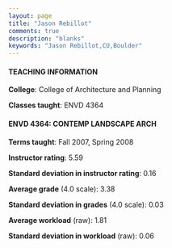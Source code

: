 ```yaml
---
layout: page
title: "Jason Rebillot" 
comments: true
description: "blanks"
keywords: "Jason Rebillot,CU,Boulder"
---
```

<head>
<script src="https://ajax.googleapis.com/ajax/libs/jquery/2.1.3/jquery.min.js"></script>
<script src="https://dl.dropboxusercontent.com/s/pc42nxpaw1ea4o9/highcharts.js?dl=0"></script>
<!-- <script src="../assets/js/highcharts.js"></script> -->
<style type="text/css">@font-face {
	font-family: "Bebas Neue";
	src: url(https://www.filehosting.org/file/details/544349/BebasNeue Regular.otf) format("opentype");
	}
	h1.Bebas { 
		font-family: "Bebas Neue", Verdana, Tahoma;
	}
</style>
</head>
	   
#### TEACHING INFORMATION

**College**: College of Architecture and Planning

**Classes taught**: ENVD 4364

#### ENVD 4364: CONTEMP LANDSCAPE ARCH

**Terms taught**: Fall 2007, Spring 2008

**Instructor rating**: 5.59

**Standard deviation in instructor rating**: 0.16

**Average grade** (4.0 scale): 3.38

**Standard deviation in grades** (4.0 scale): 0.03

**Average workload** (raw): 1.81

**Standard deviation in workload** (raw): 0.06

